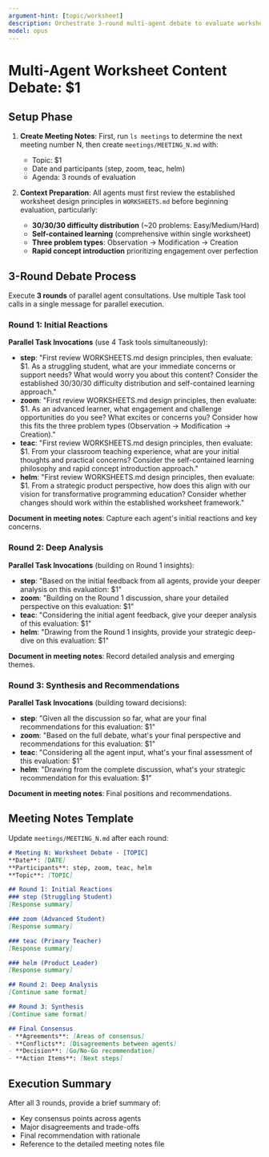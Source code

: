 ```yaml
---
argument-hint: [topic/worksheet] 
description: Orchestrate 3-round multi-agent debate to evaluate worksheet content, with meeting notes captured in meetings/MEETING_N.md
model: opus
---
```


# Multi-Agent Worksheet Content Debate: **$1**

## Setup Phase

1. **Create Meeting Notes**: First, run `ls meetings` to determine the next meeting number N, then create `meetings/MEETING_N.md` with:
   - Topic: $1
   - Date and participants (step, zoom, teac, helm)
   - Agenda: 3 rounds of evaluation

2. **Context Preparation**: All agents must first review the established worksheet design principles in `WORKSHEETS.md` before beginning evaluation, particularly:
   - **30/30/30 difficulty distribution** (~20 problems: Easy/Medium/Hard)
   - **Self-contained learning** (comprehensive within single worksheet)
   - **Three problem types**: Observation → Modification → Creation
   - **Rapid concept introduction** prioritizing engagement over perfection

## 3-Round Debate Process

Execute **3 rounds** of parallel agent consultations. Use multiple Task tool calls in a single message for parallel execution.

### Round 1: Initial Reactions
**Parallel Task Invocations** (use 4 Task tools simultaneously):
- **step**: "First review WORKSHEETS.md design principles, then evaluate: $1. As a struggling student, what are your immediate concerns or support needs? What would worry you about this content? Consider the established 30/30/30 difficulty distribution and self-contained learning approach."
- **zoom**: "First review WORKSHEETS.md design principles, then evaluate: $1. As an advanced learner, what engagement and challenge opportunities do you see? What excites or concerns you? Consider how this fits the three problem types (Observation → Modification → Creation)."  
- **teac**: "First review WORKSHEETS.md design principles, then evaluate: $1. From your classroom teaching experience, what are your initial thoughts and practical concerns? Consider the self-contained learning philosophy and rapid concept introduction approach."
- **helm**: "First review WORKSHEETS.md design principles, then evaluate: $1. From a strategic product perspective, how does this align with our vision for transformative programming education? Consider whether changes should work within the established worksheet framework."

**Document in meeting notes**: Capture each agent's initial reactions and key concerns.

### Round 2: Deep Analysis  
**Parallel Task Invocations** (building on Round 1 insights):
- **step**: "Based on the initial feedback from all agents, provide your deeper analysis on this evaluation: $1"
- **zoom**: "Building on the Round 1 discussion, share your detailed perspective on this evaluation: $1"
- **teac**: "Considering the initial agent feedback, give your deeper analysis of this evaluation: $1"  
- **helm**: "Drawing from the Round 1 insights, provide your strategic deep-dive on this evaluation: $1"

**Document in meeting notes**: Record detailed analysis and emerging themes.

### Round 3: Synthesis and Recommendations
**Parallel Task Invocations** (building toward decisions):
- **step**: "Given all the discussion so far, what are your final recommendations for this evaluation: $1"
- **zoom**: "Based on the full debate, what's your final perspective and recommendations for this evaluation: $1"
- **teac**: "Considering all the agent input, what's your final assessment of this evaluation: $1"
- **helm**: "Drawing from the complete discussion, what's your strategic recommendation for this evaluation: $1"

**Document in meeting notes**: Final positions and recommendations.

## Meeting Notes Template

Update `meetings/MEETING_N.md` after each round:

```markdown
# Meeting N: Worksheet Debate - [TOPIC]
**Date**: [DATE]  
**Participants**: step, zoom, teac, helm  
**Topic**: [TOPIC]

## Round 1: Initial Reactions
### step (Struggling Student)
[Response summary]

### zoom (Advanced Student)  
[Response summary]

### teac (Primary Teacher)
[Response summary]

### helm (Product Leader)
[Response summary]

## Round 2: Deep Analysis
[Continue same format]

## Round 3: Synthesis
[Continue same format]

## Final Consensus
- **Agreements**: [Areas of consensus]
- **Conflicts**: [Disagreements between agents]
- **Decision**: [Go/No-Go recommendation]
- **Action Items**: [Next steps]
```

## Execution Summary

After all 3 rounds, provide a brief summary of:
- Key consensus points across agents
- Major disagreements and trade-offs  
- Final recommendation with rationale
- Reference to the detailed meeting notes file